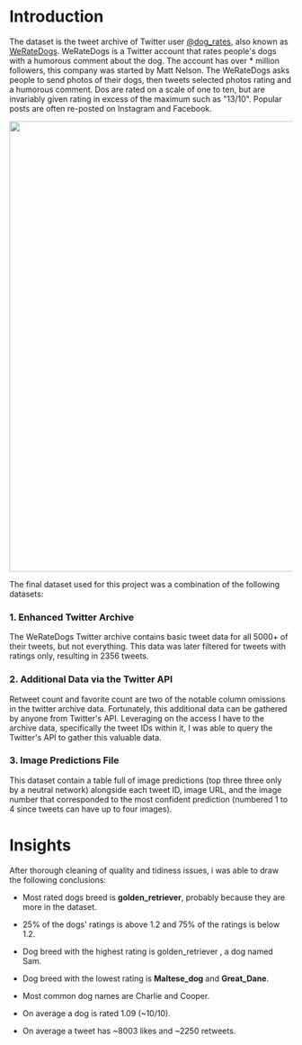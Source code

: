 <h1>Introduction</h1>
<p>The dataset is the tweet archive of Twitter user <a href="https://twitter.com/dog_rates">@dog_rates</a>, also known as <a href="https://en.wikipedia.org/wiki/WeRateDogs">WeRateDogs</a>. WeRateDogs is a Twitter account that rates people's dogs with a humorous comment about the dog. The account has over * million followers, this company was started by Matt Nelson. The WeRateDogs asks people to send photos of their dogs, then tweets selected photos rating and a humorous comment. Dos are rated on a scale of one to ten, but are invariably given rating in excess of the maximum such as "13/10". Popular posts are often re-posted on Instagram and Facebook.</p> 
<p align="center"><img src="https://video.udacity-data.com/topher/2017/October/59dd378f_dog-rates-social/dog-rates-social.jpg" width="800"></p>

The final dataset used for this project was a combination of the following datasets:
<p><h3>1. Enhanced Twitter Archive</h3>
The WeRateDogs Twitter archive contains basic tweet data for all 5000+ of their tweets, but not everything. This data was later filtered for tweets with ratings only, resulting in 2356 tweets.</p>
<p><h3>2. Additional Data via the Twitter API</h3>
Retweet count and favorite count are two of the notable column omissions in the twitter archive data. Fortunately, this additional data can be gathered by anyone from Twitter's API. Leveraging on  the access I have to the archive data, specifically the tweet IDs within it, I was able to query the Twitter's API to gather this valuable data.</p>
<h3>3. Image Predictions File</h3>
This dataset contain a table full of image predictions (top three three only by a neutral network) alongside each tweet ID, image URL, and the image number that corresponded to the most confident prediction (numbered 1 to 4 since tweets can have up to four images).

<h1>Insights</h1>
<p>After thorough cleaning of quality and tidiness issues, i was able to draw the following conclusions:</p>

* Most rated dogs breed is **golden_retriever**, probably because they are more in the dataset. 

* 25% of the dogs' ratings is above 1.2 and 75% of the ratings is below 1.2.

* Dog breed with the highest rating is golden_retriever , a dog named Sam.

* Dog breed with the lowest rating is **Maltese_dog** and **Great_Dane**.

* Most common dog names are Charlie and Cooper.

* On average a dog is rated 1.09 (~10/10).

* On average a tweet has ~8003 likes and ~2250 retweets.
